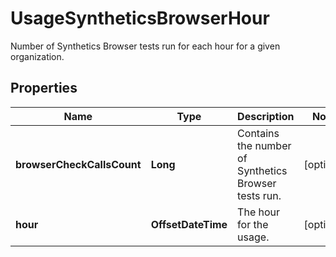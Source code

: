 

# UsageSyntheticsBrowserHour

Number of Synthetics Browser tests run for each hour for a given organization.

## Properties

Name | Type | Description | Notes
------------ | ------------- | ------------- | -------------
**browserCheckCallsCount** | **Long** | Contains the number of Synthetics Browser tests run. |  [optional]
**hour** | **OffsetDateTime** | The hour for the usage. |  [optional]



